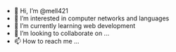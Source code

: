 - 👋 Hi, I’m @mell421
- 👀 I’m interested in computer networks and languages
- 🌱 I’m currently learning web development
- 💞️ I’m looking to collaborate on ...
- 📫 How to reach me ...

<!---
mell421/mell421 is a ✨ special ✨ repository because its `README.md` (this file) appears on your GitHub profile.
You can click the Preview link to take a look at your changes.
--->


